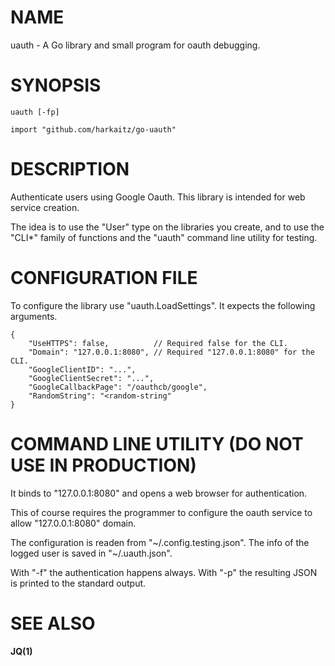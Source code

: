 # NAME

uauth - A Go library and small program for oauth debugging.

# SYNOPSIS

    uauth [-fp]
    
    import "github.com/harkaitz/go-uauth"

# DESCRIPTION

Authenticate users using Google Oauth. This library is intended for
web service creation.

The idea is to use the "User" type on the libraries you create, and
to use the "CLI*" family of functions and the "uauth" command line
utility for testing.

# CONFIGURATION FILE

To configure the library use "uauth.LoadSettings". It expects the
following arguments.

    {
        "UseHTTPS": false,          // Required false for the CLI.
        "Domain": "127.0.0.1:8080", // Required "127.0.0.1:8080" for the CLI.
        "GoogleClientID": "...",
        "GoogleClientSecret": "...",
        "GoogleCallbackPage": "/oauthcb/google",
        "RandomString": "<random-string"
    }

# COMMAND LINE UTILITY (DO NOT USE IN PRODUCTION)

It binds to "127.0.0.1:8080" and opens a web browser for authentication.

This of course requires the programmer to configure the oauth service
to allow "127.0.0.1:8080" domain.

The configuration is readen from "~/.config.testing.json". The info of
the logged user is saved in "~/.uauth.json".

With "-f" the authentication happens always. With "-p" the resulting
JSON is printed to the standard output.

# SEE ALSO

**JQ(1)**
